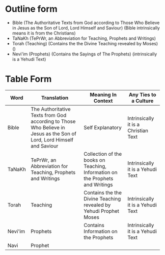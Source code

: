 # Outline form
- Bible (The Authoritative Texts from God according to Those Who Believe in Jesus as the Son of Lord, Lord Himself and Saviour) (Bible intrinsically means it is from the Christians)
- TaNaKh (TePrWr, an Abbreviation for Teaching, Prophets and Writings)
- Torah (Teaching) (Contains the the Divine Teaching revealed by Moses) ()
- Nevi'im (Prophets) (Contains the Sayings of The Prophets) (intrinsically is a Yehudi Text)

# Table Form

| Word    | Translation                                                                                                           | Meaning In Context                                                            | Any Ties to a Culture                |
| ------- | --------------------------------------------------------------------------------------------------------------------- | ----------------------------------------------------------------------------- | ------------------------------------ |
| Bible   | The Authoritative Texts from God according to Those Who Believe in Jesus as the Son of Lord, Lord Himself and Saviour | Self Explanatory                                                              | Intrinsically it is a Christian Text |
| TaNaKh  | TePrWr, an Abbreviation for Teaching, Prophets and Writings                                                           | Collection of the books on Teaching, Information on the Prophets and Writings | Intrinsically it is a Yehudi Text    |
| Torah   | Teaching                                                                                                              | Contains the the Divine Teaching revealed by Yehudi Prophet Moses             | Intrinsically it is a Yehudi Text    |
| Nevi'im | Prophets                                                                                                              | Contains Information on the Prophets                                          | Intrinsically it is a Yehudi Text    |
| Navi    | Prophet                                                                                                               |                                                                               |                                      |
